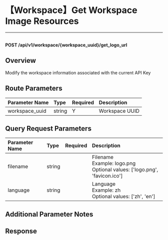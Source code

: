 # 【Workspace】Get Workspace Image Resources

---

<br />**POST /api/v1/workspace/\{workspace_uuid\}/get_logo_url**

## Overview
Modify the workspace information associated with the current API Key


## Route Parameters

| Parameter Name        | Type     | Required | Description              |
|:-------------------|:-------|:-----|:----------------|
| workspace_uuid | string | Y | Workspace UUID<br> |


## Query Request Parameters

| Parameter Name        | Type     | Required | Description              |
|:-------------------|:-------|:-----|:----------------|
| filename | string |  | Filename<br>Example: logo.png <br>Optional values: ['logo.png', 'favicon.ico'] <br> |
| language | string |  | Language<br>Example: zh <br>Optional values: ['zh', 'en'] <br> |

## Additional Parameter Notes



## Response
```shell
 
```
